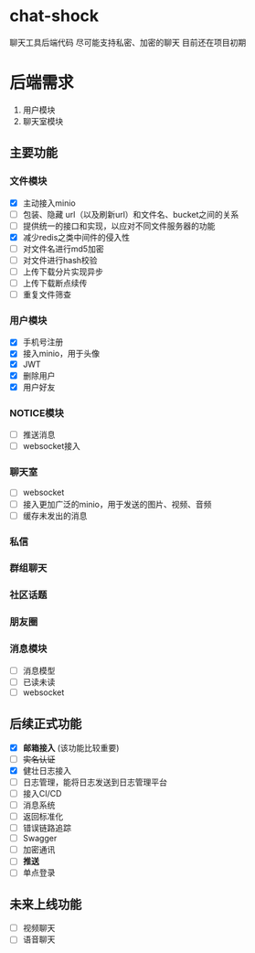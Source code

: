 <!--
 * @Author: xiaozuhui
 * @Date: 2022-12-02 12:22:19
 * @LastEditors: xiaozuhui
 * @LastEditTime: 2022-12-15 10:30:50
 * @Description: 
-->

# chat-shock

聊天工具后端代码
尽可能支持私密、加密的聊天
目前还在项目初期

# 后端需求

1. 用户模块
2. 聊天室模块

## 主要功能

### 文件模块

- [X]  主动接入minio
- [ ]  包装、隐藏 url（以及刷新url）和文件名、bucket之间的关系
- [ ]  提供统一的接口和实现，以应对不同文件服务器的功能
- [X]  减少redis之类中间件的侵入性
- [ ]  对文件名进行md5加密
- [ ]  对文件进行hash校验
- [ ]  上传下载分片实现异步
- [ ]  上传下载断点续传
- [ ]  重复文件筛查

### 用户模块

- [X]  手机号注册
- [X]  接入minio，用于头像
- [X]  JWT
- [X]  删除用户
- [X]  用户好友

### NOTICE模块

- [ ]  推送消息
- [ ]  websocket接入

### 聊天室

- [ ]  websocket
- [ ]  接入更加广泛的minio，用于发送的图片、视频、音频
- [ ]  缓存未发出的消息

### 私信

### 群组聊天

### 社区话题

### 朋友圈

### 消息模块

- [ ]  消息模型
- [ ]  已读未读
- [ ]  websocket

## 后续正式功能

- [X]  **邮箱接入** (该功能比较重要)
- [ ]  ~~实名认证~~
- [X]  健壮日志接入
- [ ]  日志管理，能将日志发送到日志管理平台
- [ ]  接入CI/CD
- [ ]  消息系统
- [ ]  返回标准化
- [ ]  错误链路追踪
- [ ]  Swagger
- [ ]  加密通讯
- [ ]  **推送**
- [ ]  单点登录

## 未来上线功能

- [ ]  视频聊天
- [ ]  语音聊天
